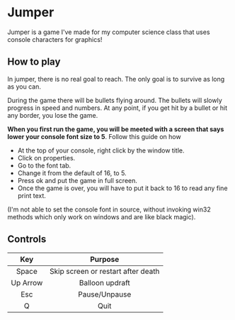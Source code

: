 # Jumper
Jumper is a game I've made for my computer science class that uses console characters for graphics!

## How to play
In jumper, there is no real goal to reach. The only goal is to survive as long as you can.

During the game there will be bullets flying around. The bullets will slowly progress in speed and numbers.
At any point, if you get hit by a bullet or hit any border, you lose the game.

**When you first run the game, you will be meeted with a screen that says lower your console font size to 5**. Follow this guide on how
 - At the top of your console, right click by the window title.
 - Click on properties.
 - Go to the font tab.
 - Change it from the default of 16, to 5.
 - Press ok and put the game in full screen.
 - Once the game is over, you will have to put it back to 16 to read any fine print text.

(I'm not able to set the console font in source, without invoking win32 methods which only work on windows and are like black magic).

## Controls
| Key      | Purpose                            |
|:--------:|:----------------------------------:|
| Space    | Skip screen or restart after death |
| Up Arrow | Balloon updraft                    |
| Esc      | Pause/Unpause                      |
| Q        | Quit                               |
